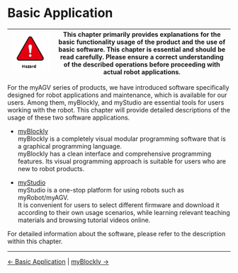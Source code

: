 # Basic Application

| <img src="../resources/3-UserNotes/3.1-SafetyInstructions/danger.png" alt="img-1" width="600" height=“auto” />       | This chapter primarily provides explanations for the basic functionality usage of the product and the use of basic software. This chapter is essential and should be read carefully. Please ensure a correct understanding of the described operations before proceeding with actual robot applications. |
|------------------------|-------------------|


For the myAGV series of products, we have introduced software specifically designed for robot applications and maintenance, which is available for our users. Among them, myBlockly, and myStudio are essential tools for users working with the robot. This chapter will provide detailed descriptions of the usage of these two software applications.

- [myBlockly](../5-BasicApplication/5.2-ApplicationUse/5.2.1-myblockly/pi/README.md)<br>
myBlockly is a completely visual modular programming software that is a graphical programming language.<br>
myBlockly has a clean interface and comprehensive programming features. Its visual programming approach is suitable for users who are new to robot products.<br>


- [myStudio](../5-BasicApplication/5.2-ApplicationUse/5.2.2-mystudio/pi/README.md)<br>
myStudio is a one-stop platform for using robots such as myRobot/myAGV.<br>
It is convenient for users to select different firmware and download it according to their own usage scenarios, while learning relevant teaching materials and browsing tutorial videos online.<br>

For detailed information about the software, please refer to the description within this chapter.<br>

----
[← Basic Application](../4-FirstInstallAndUse/README.md) | [myBlockly →](../5-BasicApplication/5.2-ApplicationUse/5.2.1-myblockly/pi/README.md)